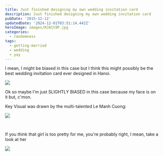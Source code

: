 ```yaml
---
title: Just finished designing my own wedding invitation card
description: Just finished designing my own wedding invitation card
pubDate: '2015-12-12'
updatedDate: '2024-12-01T03:51:14.442Z'
heroImage: images/RJA1t9P.jpg
categories:
  - randomness
tags:
  - getting-married
  - wedding
  - yay
---
```


I mean, I might be biased in this case but I think this might possibly be the best wedding invitation card ever designed in Hanoi.

![](images/RJA1t9P.jpg)

Ok so maybe I'm just SLIGHTLY BIASED in this case because my face is on it but, c'mon.

Key Visual was drawn by the multi-talented Le Manh Cuong:

<!--more-->

![](images/pTDwAP5.png)

 

If you think that girl is too pretty for me, you're probably right, I mean, take a look at her

![](images/rFZHo3Z.jpg)
